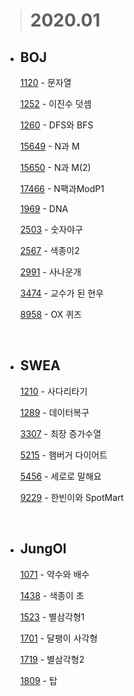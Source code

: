 > # **2020.01**

- ## BOJ

  [1120](/Algorithm/2020_01/baekjoon/BJ_1120_문자열.md) - 문자열

  [1252](/Algorithm/2020_01/baekjoon/BJ_1252_이진수덧셈.md) - 이진수 덧셈

  [1260](/Algorithm/2020_01/baekjoon/BJ_1260_DFS와BFS.md) - DFS와 BFS

  [15649](/Algorithm/2020_01/baekjoon/BJ_15649_N과M.md) - N과 M

  [15650](/Algorithm/2020_01/baekjoon/BJ_15650_N과M2.md) - N과 M(2)

  [17466](/Algorithm/2020_01/baekjoon/BJ_17466_N팩과ModP1.md) - N팩과ModP1

  [1969](/Algorithm/2020_01/baekjoon/BJ_1969_DNA.md) - DNA

  [2503](/Algorithm/2020_01/baekjoon/BJ_2503_숫자야구.md) - 숫자야구

  [2567](/Algorithm/2020_01/baekjoon/BJ_2567_색종이2.md) - 색종이2

  [2991](/Algorithm/2020_01/baekjoon/BJ_2991_사나운개.md) - 사나운개

  [3474](/Algorithm/2020_01/baekjoon/BJ_3474_교수가된현우.md) - 교수가 된 현우

  [8958](/Algorithm/2020_01/baekjoon/BJ_8958_ox퀴즈.md) - OX 퀴즈

  <br>

* ## SWEA

  [1210](/Algorithm/2020_01/swea/SWEA_1210_사다리타기.md) - 사다리타기

  [1289](/Algorithm/2020_01/swea/SWEA_1289_데이터복구.md) - 데이터복구

  [3307](/Algorithm/2020_01/swea/SWEA_3307_최장증가수열.md) - 최장 증가수열

  [5215](/Algorithm/2020_01/swea/SWEA_5215_햄버거다이어트.md) - 햄버거 다이어트

  [5456](/Algorithm/2020_01/swea/SWEA_5456_세로로말해요.md) - 세로로 말해요

  [9229](/Algorithm/2020_01/swea/SWEA_9229_한빈이와SpotMart.md) - 한빈이와 SpotMart

  <br>

- ## JungOl

  [1071](/Algorithm/2020_01/jo/JO_1071_약수와배수.md) - 약수와 배수

  [1438](/Algorithm/2020_01/jo/JO_1438_색종이초.md) - 색종이 초

  [1523](/Algorithm/2020_01/jo/JO_1523_별삼각형1.md) - 별삼각형1

  [1701](/Algorithm/2020_01/jo/JO_1701_달팽이사각형.md) - 달팽이 사각형

  [1719](/Algorithm/2020_01/jo/JO_1719_별삼각형2.md) - 별삼각형2

  [1809](/Algorithm/2020_01/jo/JO_1809_탑.md) - 탑
